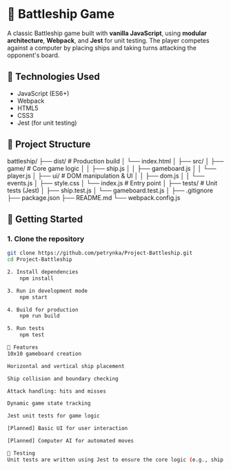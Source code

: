 # 🚢 Battleship Game

A classic Battleship game built with **vanilla JavaScript**, using **modular architecture**, **Webpack**, and **Jest** for unit testing. The player competes against a computer by placing ships and taking turns attacking the opponent's board.

## 🔧 Technologies Used

- JavaScript (ES6+)
- Webpack
- HTML5
- CSS3
- Jest (for unit testing)

## 📁 Project Structure
battleship/ 
├── dist/ # Production build 
│   └── index.html 
│ 
├── src/ 
│   ├── game/ # Core game logic 
│   │ ├── ship.js 
│   │ ├── gameboard.js 
│   │ └── player.js 
│   ├── ui/ # DOM manipulation & UI 
│   │ ├── dom.js 
│   │ └── events.js 
│   ├── style.css 
│   └── index.js # Entry point 
│   ├── tests/ # Unit tests (Jest) 
│   ├── ship.test.js 
│   └── gameboard.test.js 
│ 
├── .gitignore 
├── package.json 
├── README.md 
└── webpack.config.js

## 🚀 Getting Started

### 1. Clone the repository

```bash
git clone https://github.com/petrynka/Project-Battleship.git
cd Project-Battleship

2. Install dependencies
    npm install

3. Run in development mode
    npm start

4. Build for production
    npm run build

5. Run tests
    npm test

🎯 Features
10x10 gameboard creation

Horizontal and vertical ship placement

Ship collision and boundary checking

Attack handling: hits and misses

Dynamic game state tracking

Jest unit tests for game logic

[Planned] Basic UI for user interaction

[Planned] Computer AI for automated moves

🧪 Testing
Unit tests are written using Jest to ensure the core logic (e.g., ship placement, attack mechanics) works as expected. Test files are located in the __tests__/ folder.